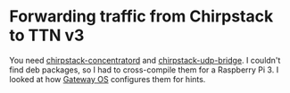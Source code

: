 # Forwarding traffic from Chirpstack to TTN v3

You need [chirpstack-concentratord](https://github.com/brocaar/chirpstack-concentratord) and [chirpstack-udp-bridge](https://github.com/brocaar/chirpstack-udp-bridge). I couldn't find deb packages, so I had to cross-compile them for a Raspberry Pi 3. I looked at how [Gateway OS](https://github.com/brocaar/chirpstack-gateway-os/tree/master/layers/chirpstack/meta-chirpstack/recipes-chirpstack) configures them for hints.
